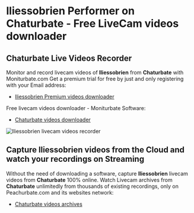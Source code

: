 # lliessobrien Performer on Chaturbate - Free LiveCam videos downloader

## Chaturbate Live Videos Recorder

Monitor and record livecam videos of **lliessobrien** from **Chaturbate** with Moniturbate.com
Get a premium trial for free by just and only registering with your Email address:
* [lliessobrien Premium videos downloader](https://moniturbate.com/request-demo-licence-key.html)

Free livecam videos downloader - Moniturbate Software:
* [Chaturbate videos downloader](https://moniturbate.com/moniturbate-download-software.html)

![lliessobrien livecam videos recorder](https://peachurnet.com/templates/moniturbate-software.png)


## Capture lliessobrien videos from the Cloud and watch your recordings on Streaming

Without the need of downloading a software, capture **lliessobrien** livecam videos from **Chaturbate** 100% online.
Watch Livecam archives from **Chaturbate** unlimitedly from thousands of existing recordings, only on Peachurbate.com and its websites network:
* [Chaturbate videos archives](https://peachurnet.com/)